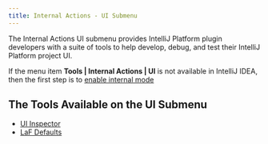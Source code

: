 ```yaml
---
title: Internal Actions - UI Submenu
---
```


The Internal Actions UI submenu provides IntelliJ Platform plugin developers with a suite of tools to help develop, debug, and test their IntelliJ Platform project UI.

If the menu item **Tools \| Internal Actions \| UI** is not available in IntelliJ IDEA, then the first step is to [enable internal mode](enabling_internal.md)

## The Tools Available on the UI Submenu

* [UI Inspector](internal_uii.md)
* [LaF Defaults](internal_ui_lafd.md)